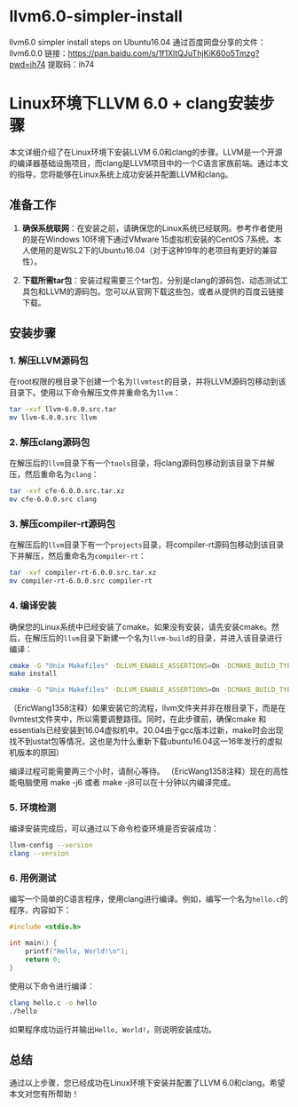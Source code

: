 # llvm6.0-simpler-install
llvm6.0 simpler install steps on Ubuntu16.04
通过百度网盘分享的文件：llvm6.0.0
链接：https://pan.baidu.com/s/1f1XltQJuThjKiK60o5Tmzg?pwd=ih74 
提取码：ih74
# Linux环境下LLVM 6.0 + clang安装步骤

本文详细介绍了在Linux环境下安装LLVM 6.0和clang的步骤。LLVM是一个开源的编译器基础设施项目，而clang是LLVM项目中的一个C语言家族前端。通过本文的指导，您将能够在Linux系统上成功安装并配置LLVM和clang。

## 准备工作

1. **确保系统联网**：在安装之前，请确保您的Linux系统已经联网。参考作者使用的是在Windows 10环境下通过VMware 15虚拟机安装的CentOS 7系统。本人使用的是WSL2下的Ubuntu16.04（对于这种19年的老项目有更好的兼容性）。

2. **下载所需tar包**：安装过程需要三个tar包，分别是clang的源码包、动态测试工具包和LLVM的源码包。您可以从官网下载这些包，或者从提供的百度云链接下载。

## 安装步骤

### 1. 解压LLVM源码包

在root权限的根目录下创建一个名为`llvmtest`的目录，并将LLVM源码包移动到该目录下。使用以下命令解压文件并重命名为`llvm`：

```bash
tar -xvf llvm-6.0.0.src.tar
mv llvm-6.0.0.src llvm
```

### 2. 解压clang源码包

在解压后的`llvm`目录下有一个`tools`目录，将clang源码包移动到该目录下并解压，然后重命名为`clang`：

```bash
tar -xvf cfe-6.0.0.src.tar.xz
mv cfe-6.0.0.src clang
```

### 3. 解压compiler-rt源码包

在解压后的`llvm`目录下有一个`projects`目录，将compiler-rt源码包移动到该目录下并解压，然后重命名为`compiler-rt`：

```bash
tar -xvf compiler-rt-6.0.0.src.tar.xz
mv compiler-rt-6.0.0.src compiler-rt
```

### 4. 编译安装

确保您的Linux系统中已经安装了cmake。如果没有安装，请先安装cmake。然后，在解压后的`llvm`目录下新建一个名为`llvm-build`的目录，并进入该目录进行编译：

```bash
cmake -G "Unix Makefiles" -DLLVM_ENABLE_ASSERTIONS=On -DCMAKE_BUILD_TYPE=Release ../llvm
make install
```
```bash
cmake -G "Unix Makefiles" -DLLVM_ENABLE_ASSERTIONS=On -DCMAKE_BUILD_TYPE=Release ~/llvmtest/llvm
```
（EricWang1358注释）如果安装它的流程，llvm文件夹并非在根目录下，而是在llvmtest文件夹中，所以需要调整路径。同时，在此步骤前，确保cmake 和 essentials已经安装到16.04虚拟机中。20.04由于gcc版本过新，make时会出现找不到ustat包等情况，这也是为什么重新下载ubuntu16.04这一16年发行的虚拟机版本的原因）

编译过程可能需要两三个小时，请耐心等待。
（EricWang1358注释）现在的高性能电脑使用 make -j6 或者 make -j8可以在十分钟以内编译完成。


### 5. 环境检测

编译安装完成后，可以通过以下命令检查环境是否安装成功：

```bash
llvm-config --version
clang --version
```

### 6. 用例测试

编写一个简单的C语言程序，使用clang进行编译。例如，编写一个名为`hello.c`的程序，内容如下：

```c
#include <stdio.h>

int main() {
    printf("Hello, World!\n");
    return 0;
}
```

使用以下命令进行编译：

```bash
clang hello.c -o hello
./hello
```

如果程序成功运行并输出`Hello, World!`，则说明安装成功。

## 总结

通过以上步骤，您已经成功在Linux环境下安装并配置了LLVM 6.0和clang。希望本文对您有所帮助！
